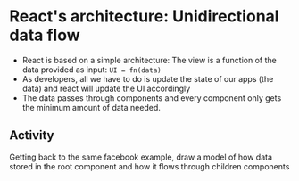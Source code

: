 # React's architecture: Unidirectional data flow

* React is based on a simple architecture: The view is a function of the data provided as input: `UI = fn(data)`
* As developers, all we have to do is update the state of our apps (the data) and react will update the UI accordingly
* The data passes through components and every component only gets the minimum amount of data needed.

## Activity

Getting back to the same facebook example, draw a model of how data stored in the root component and how it flows through children components
